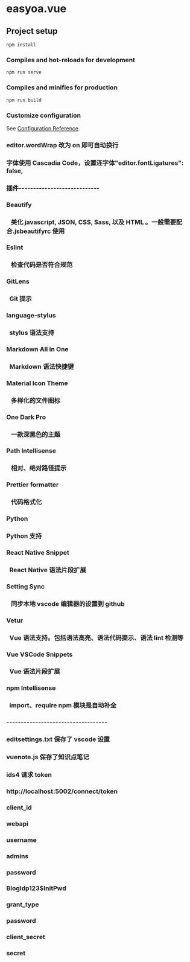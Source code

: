 # easyoa.vue

## Project setup

```
npm install
```

### Compiles and hot-reloads for development

```
npm run serve
```

### Compiles and minifies for production

```
npm run build
```

### Customize configuration

See [Configuration Reference](https://cli.vuejs.org/config/).

### editor.wordWrap 改为 on 即可自动换行

### 字体使用 Cascadia Code，设置连字体"editor.fontLigatures": false,

### 插件----------------------------

### Beautify

###   美化 javascript, JSON, CSS, Sass, 以及 HTML 。一般需要配合.jsbeautifyrc 使用

### Eslint

###   检查代码是否符合规范

### GitLens

###  Git 提示

### language-stylus

###  stylus 语法支持

### Markdown All in One

###  Markdown 语法快捷键

### Material Icon Theme

###   多样化的文件图标

### One Dark Pro

###   一款深黑色的主题

### Path Intellisense

###   相对、绝对路径提示

### Prettier formatter

###   代码格式化

### Python

### Python 支持

### React Native Snippet

###  React Native 语法片段扩展

### Setting Sync

###   同步本地 vscode 编辑器的设置到 github

### Vetur

###  Vue 语法支持。包括语法高亮、语法代码提示、语法 lint 检测等

### Vue VSCode Snippets

###  Vue 语法片段扩展

### npm Intellisense

###  import、require npm 模块是自动补全

### -----------------------------------

### editsettings.txt 保存了 vscode 设置

### vuenote.js 保存了知识点笔记

### ids4 请求 token

### http://localhost:5002/connect/token

### client_id

### webapi

### username

### admins

### password

### BlogIdp123\$InitPwd

### grant_type

### password

### client_secret

### secret
